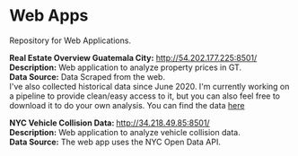 # Web Apps
Repository for Web Applications.<br/>

<b>Real Estate Overview Guatemala City:</b> http://54.202.177.225:8501/ <br/> 
<b>Description:</b> Web application to analyze property prices in GT.<br/>
<b>Data Source:</b> Data Scraped from the web.<br/>
I've also collected historical data since June 2020. I'm currently working on a pipeline to provide clean/easy access to it, but you can also feel free to download it to do your own analysis. You can find the data <a href="https://drive.google.com/file/d/1KT_vlLvrsGEwOGuXo2PcILr8LDi_9iqA/view?usp=sharing" target=blank>here</a>


<b>NYC Vehicle Collision Data: </b> http://34.218.49.85:8501/ <br/> 
<b>Description:</b> Web application to analyze vehicle collision data.<br/>
<b>Data Source:</b> The web app uses the NYC Open Data API.
